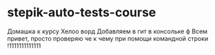 # stepik-auto-tests-course
Домашка к курсу
Хелоо ворд
Добавляем в гит в консольке ф
Всем привет, просто проверяю че к чему
при помощи командной строки
!1111111111111